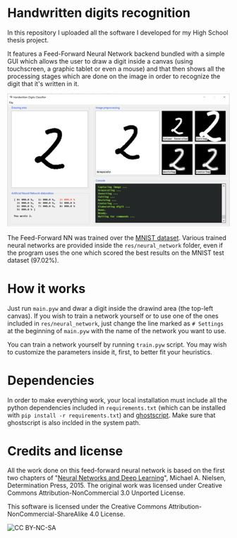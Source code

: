 # Handwritten digits recognition

In this repository I uploaded all the software I developed for my High School thesis project.

It features a Feed-Forward Neural Network backend bundled with a simple GUI which allows the user to draw a digit inside a canvas (using touchscreen, a graphic tablet or even a mouse) and that then shows all the processing stages which are done on the image in order to recognize the digit that it's written in it.

![Screenshot](screenshots/20190603_1214.png)

The Feed-Forward NN was trained over the [MNIST dataset](http://yann.lecun.com/exdb/mnist/). Various trained neural networks are provided inside the `res/neural_network` folder, even if the program uses the one which scored the best results on the MNIST test dataset (97.02%).

# How it works

Just run `main.pyw` and dwar a digit inside the drawind area (the top-left canvas). If you wish to train a network yourself or to use one of the ones included in `res/neural_network`, just change the line marked as `# Settings` at the beginning of `main.pyw` with the name of the network you want to use.

You can train a network yourself by running `train.pyw` script. You may wish to customize the parameters inside it, first, to better fit your heuristics.

# Dependencies

In order to make everything work, your local installation must include all the python dependencies included in `requirements.txt` (which can be installed with `pip install -r requirements.txt`) and [ghostscript](https://www.ghostscript.com/). Make sure that ghostscript is also inclded in the system path.

# Credits and license

All the work done on this feed-forward neural network is based on the first two chapters of "[Neural Networks and Deep Learning](http://neuralnetworksanddeeplearning.com/)", Michael A. Nielsen, Determination Press, 2015.
The original work was licensed under Creative Commons Attribution-NonCommercial 3.0 Unported License.

This software is licensed under the Creative Commons Attribution-NonCommercial-ShareAlike 4.0 License.

![CC BY-NC-SA](https://i.creativecommons.org/l/by-nc-sa/4.0/88x31.png)